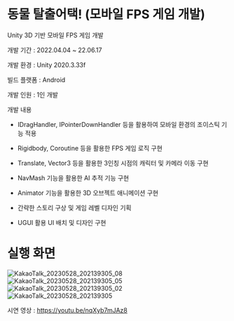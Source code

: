 # 동물 탈출어택! (모바일 FPS 게임 개발)

Unity 3D 기반 모바일 FPS 게임 개발

개발 기간 : 2022.04.04 ~ 22.06.17

개발 환경 : Unity 2020.3.33f

빌드 플랫폼 : Android

개발 인원 : 1인 개발

개발 내용

- IDragHandler, IPointerDownHandler 등을 활용하여 모바일 환경의 조이스틱 기능 적용

- Rigidbody, Coroutine 등을 활용한 FPS 게임 로직 구현

- Translate, Vector3 등을 활용한 3인칭 시점의 캐릭터 및 카메라 이동 구현

- NavMash 기능을 활용한 AI 추적 기능 구현

- Animator 기능을 활용한 3D 오브젝트 애니메이션 구현

- 간략한 스토리 구상 및 게임 레벨 디자인 기획

- UGUI 활용 UI 배치 및 디자인 구현

# 실행 화면

![KakaoTalk_20230528_202139305_08](https://github.com/jush4049/Animals_Escape_Attack/assets/96518656/36b8baa4-a497-403c-bed2-543ddc385bb9)
![KakaoTalk_20230528_202139305_05](https://github.com/jush4049/Animals_Escape_Attack/assets/96518656/f2d97fd8-b952-46ed-bfda-85f2dcc8ae96)
![KakaoTalk_20230528_202139305_02](https://github.com/jush4049/Animals_Escape_Attack/assets/96518656/bbd43806-7930-41c3-80cf-4c62f0d92447)
![KakaoTalk_20230528_202139305](https://github.com/jush4049/Animals_Escape_Attack/assets/96518656/18d18b64-0c82-4e31-858e-148deb9b421a)

시연 영상  : https://youtu.be/nqXyb7mJAz8
